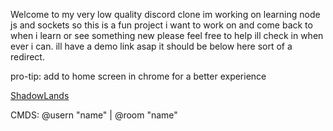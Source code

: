 Welcome to my very low quality discord clone im working on learning node js and sockets so this is a fun project i want to work on and come back to when i learn or see something new please feel free to help ill check in when ever i can. ill have a demo link asap it should be below here sort of a redirect.

pro-tip: add to home screen in chrome for a better experience

[ShadowLands](http://207.255.210.24:3000)

CMDS: @usern "name" | @room "name"
